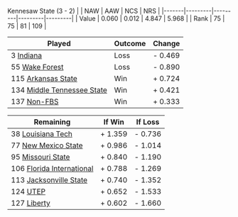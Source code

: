 Kennesaw State (3 - 2)
|       |   NAW   |   AAW   |   NCS   |   NRS   |
|-------|---------|---------|---------|---------|
| Value |   0.060 |   0.012 |   4.847 |   5.968 |
| Rank  |      75 |      75 |      81 |     109 |

| Played                    | Outcome    |  Change  |
|---------------------------|------------|----------|
|   3 [Indiana               ](Indiana.md)| Loss       | -  0.469 |
|  55 [Wake Forest           ](WakeForest.md)| Loss       | -  0.890 |
| 115 [Arkansas State        ](ArkansasState.md)| Win        | +  0.724 |
| 134 [Middle Tennessee State](MiddleTennesseeState.md)| Win        | +  0.421 |
| 137 [Non-FBS               ](NonFBS.md)| Win        | +  0.333 |

| Remaining                 |  If Win  |  If Loss |
|---------------------------|----------|----------|
|  38 [Louisiana Tech        ](LouisianaTech.md)| +  1.359 | -  0.736 |
|  77 [New Mexico State      ](NewMexicoState.md)| +  0.986 | -  1.014 |
|  95 [Missouri State        ](MissouriState.md)| +  0.840 | -  1.190 |
| 106 [Florida International ](FloridaInternational.md)| +  0.788 | -  1.269 |
| 113 [Jacksonville State    ](JacksonvilleState.md)| +  0.740 | -  1.352 |
| 124 [UTEP                  ](UTEP.md)| +  0.652 | -  1.533 |
| 127 [Liberty               ](Liberty.md)| +  0.602 | -  1.660 |

